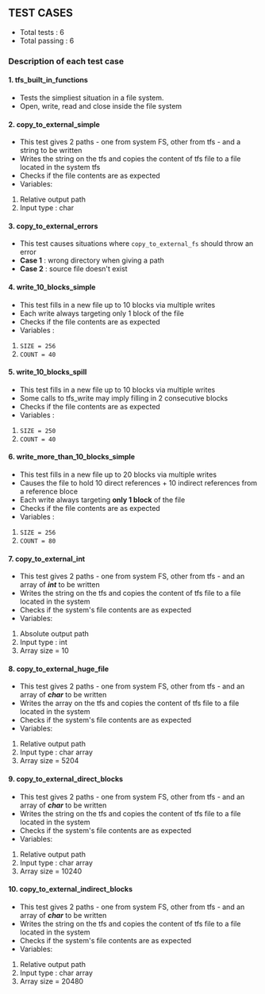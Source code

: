 ## TEST CASES

- Total tests : 6
- Total passing : 6

### Description of each test case

#### 1. tfs_built_in_functions
- Tests the simpliest situation in a file system.
- Open, write, read and close inside the file system

#### 2. copy_to_external_simple
- This test gives 2 paths - one from system FS, other from tfs - and a string to be written
- Writes the string on the tfs and copies the content of tfs file to a file located in the system tfs
- Checks if the file contents are as expected
- Variables:
1. Relative output path
2. Input type : char

#### 3. copy_to_external_errors
- This test causes situations where `copy_to_external_fs` should throw an error
- **Case 1** : wrong directory when giving a path
- **Case 2** : source file doesn't exist

#### 4. write_10_blocks_simple
- This test fills in a new file up to 10 blocks via multiple writes
- Each write always targeting only 1 block of the file
- Checks if the file contents are as expected
- Variables :
1. `SIZE = 256`
2. `COUNT = 40`

#### 5. write_10_blocks_spill
- This test fills in a new file up to 10 blocks via multiple writes 
- Some calls to tfs_write may imply filling in 2 consecutive blocks
- Checks if the file contents are as expected
- Variables :
1. `SIZE = 250`
2. `COUNT = 40`

#### 6. write_more_than_10_blocks_simple
- This test fills in a new file up to 20 blocks via multiple writes
- Causes the file to hold 10 direct references + 10 indirect
references from a reference bloce
- Each write always targeting **only 1 block** of the file
- Checks if the file contents are as expected
- Variables :
1. `SIZE = 256`
2. `COUNT = 80`

#### 7. copy_to_external_int
- This test gives 2 paths - one from system FS, other from tfs - and an array of ***int*** to be written
- Writes the string on the tfs and copies the content of tfs file to a file located in the system
- Checks if the system's file contents are as expected
- Variables:
1. Absolute output path
2. Input type : int
3. Array size = 10

#### 8. copy_to_external_huge_file
- This test gives 2 paths - one from system FS, other from tfs - and an array of ***char*** to be written
- Writes the array on the tfs and copies the content of tfs file to a file located in the system
- Checks if the system's file contents are as expected
- Variables:
1. Relative output path
2. Input type : char array
3. Array size = 5204

#### 9. copy_to_external_direct_blocks
- This test gives 2 paths - one from system FS, other from tfs - and an array of ***char*** to be written
- Writes the string on the tfs and copies the content of tfs file to a file located in the system
- Checks if the system's file contents are as expected
- Variables:
1. Relative output path
2. Input type : char array
3. Array size = 10240

#### 10. copy_to_external_indirect_blocks
- This test gives 2 paths - one from system FS, other from tfs - and an array of ***char*** to be written
- Writes the string on the tfs and copies the content of tfs file to a file located in the system
- Checks if the system's file contents are as expected
- Variables:
1. Relative output path
2. Input type : char array
3. Array size = 20480







